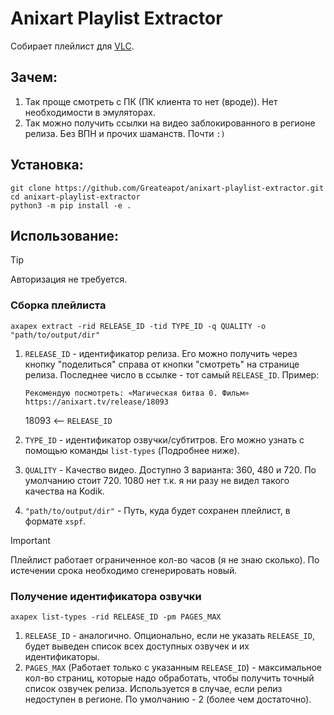 # Anixart Playlist Extractor

Собирает плейлист для [VLC](videolan.org/vlc/index.ru.html).

## Зачем:
1. Так проще смотреть с ПК (ПК клиента то нет (вроде)). Нет необходимости в эмуляторах.
2. Так можно получить ссылки на видео заблокированного в регионе релиза. Без ВПН и прочих шаманств. Почти `:)`

## Установка:
```
git clone https://github.com/Greateapot/anixart-playlist-extractor.git
cd anixart-playlist-extractor
python3 -m pip install -e .
```

## Использование:

> [!TIP]
> Авторизация не требуется.

### Сборка плейлиста
```
axapex extract -rid RELEASE_ID -tid TYPE_ID -q QUALITY -o "path/to/output/dir"
```
1.  `RELEASE_ID` - идентификатор релиза. Его можно получить через кнопку "поделиться" справа от кнопки "смотреть" на странице релиза. Последнее число в ссылке - тот самый `RELEASE_ID`.
    Пример:
    ```
    Рекомендую посмотреть: «Магическая битва 0. Фильм»
    https://anixart.tv/release/18093
    ```

    18093 <-- `RELEASE_ID`
2.  `TYPE_ID` - идентификатор озвучки/субтитров. Его можно узнать с помощью команды `list-types` (Подробнее ниже).
3.  `QUALITY` - Качество видео. Доступно 3 варианта: 360, 480 и 720. По умолчанию стоит 720. 1080 нет т.к. я ни разу не видел такого качества на Kodik.
4. `"path/to/output/dir"` - Путь, куда будет сохранен плейлист, в формате `xspf`.

> [!IMPORTANT]  
> Плейлист работает ограниченное кол-во часов (я не знаю сколько). По истечении срока необходимо сгенерировать новый.


### Получение идентификатора озвучки
```
axapex list-types -rid RELEASE_ID -pm PAGES_MAX
```
1.  `RELEASE_ID` - аналогично. Опционально, если не указать `RELEASE_ID`, будет выведен список всех доступных озвучек и их идентификаторы.
2.  `PAGES_MAX` (Работает только с указанным `RELEASE_ID`) - максимальное кол-во страниц, которые надо обработать, чтобы получить точный список озвучек релиза. Используется в случае, если релиз недоступен в регионе. По умолчанию - 2 (более чем достаточно).
